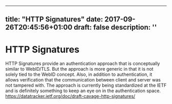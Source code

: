 
---
title: "HTTP Signatures"
date: 2017-09-26T20:45:56+01:00
draft: false
description: ''
---

# HTTP Signatures

HTTP Signatures provide an authentication approach that is conceptually similar to WebID/TLS. But the approach is more generic in that it is not solely tied to the WebID concept. Also, in addition to authentication, it allows verification that the communication between client and server was not tampered with. The approach is currently being standardized at the IETF and is definitely something to keep an eye on in the authentication space. https://datatracker.ietf.org/doc/draft-cavage-http-signatures/
